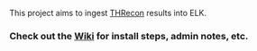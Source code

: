 This project aims to ingest [THRecon](https://github.com/TonyPhipps/THRecon) results into ELK.

### Check out the [Wiki](https://github.com/TonyPhipps/THRecon-Elasticstack/wiki) for install steps, admin notes, etc.
